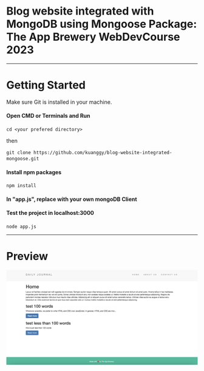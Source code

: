 # Blog website integrated with MongoDB using Mongoose Package: The App Brewery WebDevCourse 2023
<hr>

# Getting Started
Make sure Git is installed in your machine.

#### Open CMD or Terminals and Run
```
cd <your prefered directory>
```
then

```
git clone https://github.com/kuanggy/blog-website-integrated-mongoose.git
```

#### Install npm packages
```
npm install
```

#### In "app.js", replace with your own mongoDB Client

#### Test the project in localhost:3000
```
node app.js
```

<hr>

<h1>Preview</h1>

<img src="preview.png">
